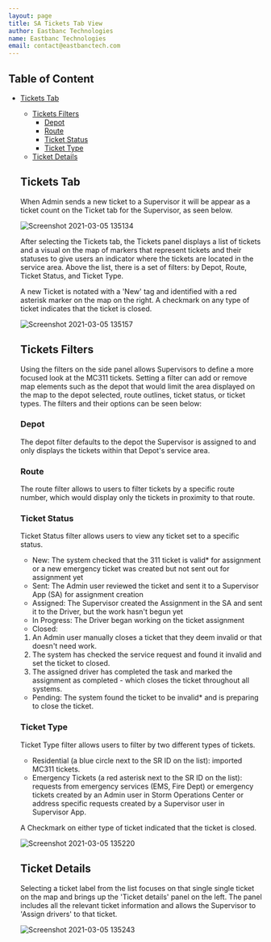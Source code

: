```yaml
---
layout: page
title: SA Tickets Tab View
author: Eastbanc Technologies
name: Eastbanc Technologies
email: contact@eastbanctech.com
---
```




## Table of Content

- [Tickets Tab](#-Tickets-Tab)
  * [Tickets Filters](#-Tickets-Filters)
    + [Depot](#-Depot)
    + [Route](#-Route)
    + [Ticket Status](#-Ticket-Status)
    + [Ticket Type](#-Ticket-Type)
  * [Ticket Details](#-Ticket-Details)

  ## Tickets Tab <a name="-Tickets-Tab"></a>

   When Admin sends a new ticket to a Supervisor it will be appear as a ticket count on the Ticket tab for the Supervisor, as seen below.

     ![Screenshot 2021-03-05 135134](https://user-images.githubusercontent.com/79857237/110160501-197ddc80-7dba-11eb-86d5-950839566500.png)  

   After selecting the Tickets tab, the Tickets panel displays a list of tickets and a visual on the map of markers that represent tickets and their statuses to give users an indicator where the tickets are located in the service area. Above the list, there is a set of filters: by Depot, Route, Ticket Status, and Ticket Type. 
   
   A new Ticket is notated with a 'New' tag and identified with a red asterisk marker on the map on the right. A checkmark on any type of ticket indicates that the ticket is closed.

     ![Screenshot 2021-03-05 135157](https://user-images.githubusercontent.com/79857237/110160508-1be03680-7dba-11eb-9f9c-3202bc7d063c.png)

   ## Tickets Filters <a name="-Tickets-Filters"></a>

   Using the filters on the side panel allows Supervisors to define a more focused look at the MC311 tickets. Setting a filter can add or remove map elements such as the depot that would limit the area displayed on the map to the depot selected, route outlines, ticket status, or ticket types. The filters and their options can be seen below:

   ### Depot <a name="-Depot"></a>

   The depot filter defaults to the depot the Supervisor is assigned to and only displays the tickets within that Depot's service area. 

   ### Route <a name="-Route"></a>

   The route filter allows to users to filter tickets by a specific route number, which would display only the tickets in proximity to that route. 

   ### Ticket Status <a name="-Ticket-Status"></a>

   Ticket Status filter allows users to view any ticket set to a specific status.

   * New: The system checked that the 311 ticket is valid* for assignment or a new emergency ticket was created but not sent out for assignment yet
   * Sent: The Admin user reviewed the ticket and sent it to a Supervisor App (SA) for assignment creation
   * Assigned: The Supervisor created the Assignment in the SA and sent it to the Driver, but the work hasn't begun yet
   * In Progress: The Driver began working on the ticket assignment
   * Closed: 
   1. An Admin user manually closes a ticket that they deem invalid or that doesn't need work. 
   1. The system has checked the service request and found it invalid and set the ticket to closed. 
   1. The assigned driver has completed the task and marked the assignment as completed - which closes the ticket throughout all systems.
   * Pending: The system found the ticket to be invalid* and is preparing to close the ticket.

   ### Ticket Type <a name="-Ticket-Type"></a>

   Ticket Type filter allows users to filter by two different types of tickets. 

   * Residential (a blue circle next to the SR ID on the list): imported MC311 tickets. 
   * Emergency Tickets (a red asterisk next to the SR ID on the list): requests from emergency services (EMS, Fire Dept) or emergency tickets created by an Admin user in Storm Operations Center or address specific requests created by a Supervisor user in Supervisor App.

   A Checkmark on either type of ticket indicated that the ticket is closed.

     ![Screenshot 2021-03-05 135220](https://user-images.githubusercontent.com/79857237/110160519-1da9fa00-7dba-11eb-94ab-3270b23940ff.png)

   ## Ticket Details <a name="-Ticket-Details"></a>

   Selecting a ticket label from the list focuses on that single single ticket on the map and brings up the 'Ticket details' panel on the left. The panel includes all the relevant ticket information and allows the Supervisor to 'Assign drivers' to that ticket. 

     ![Screenshot 2021-03-05 135243](https://user-images.githubusercontent.com/79857237/110160529-1f73bd80-7dba-11eb-8b66-da8d5899bdeb.png)

